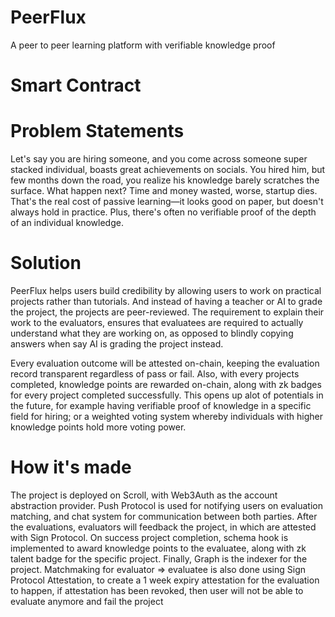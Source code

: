 # PeerFlux

A peer to peer learning platform with verifiable knowledge proof

# Smart Contract

# Problem Statements

Let's say you are hiring someone, and you come across someone super stacked individual, boasts great achievements on socials. You hired him, but few months down the road, you realize his knowledge barely scratches the surface. What happen next? Time and money wasted, worse, startup dies. That's the real cost of passive learning—it looks good on paper, but doesn't always hold in practice. Plus, there's often no verifiable proof of the depth of an individual knowledge.

# Solution

PeerFlux helps users build credibility by allowing users to work on practical projects rather than tutorials. And instead of having a teacher or AI to grade the project, the projects are peer-reviewed. The requirement to explain their work to the evaluators, ensures that evaluatees are required to actually understand what they are working on, as opposed to blindly copying answers when say AI is grading the project instead.

Every evaluation outcome will be attested on-chain, keeping the evaluation record transparent regardless of pass or fail. Also, with every projects completed, knowledge points are rewarded on-chain, along with zk badges for every project completed successfully. This opens up alot of potentials in the future, for example having verifiable proof of knowledge in a specific field for hiring; or a weighted voting system whereby individuals with higher knowledge points hold more voting power.

# How it's made

The project is deployed on Scroll, with Web3Auth as the account abstraction provider. Push Protocol is used for notifying users on evaluation matching, and chat system for communication between both parties. After the evaluations, evaluators will feedback the project, in which are attested with Sign Protocol. On success project completion, schema hook is implemented to award knowledge points to the evaluatee, along with zk talent badge for the specific project. Finally, Graph is the indexer for the project. Matchmaking for evaluator => evaluatee is also done using Sign Protocol Attestation, to create a 1 week expiry attestation for the evaluation to happen, if attestation has been revoked, then user will not be able to evaluate anymore and fail the project
